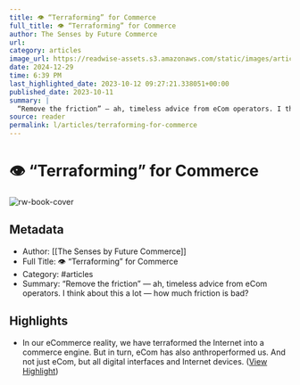 ```yaml
---
title: 👁️ “Terraforming” for Commerce
full_title: 👁️ “Terraforming” for Commerce
author: The Senses by Future Commerce
url: 
category: articles
image_url: https://readwise-assets.s3.amazonaws.com/static/images/article0.00998d930354.png
date: 2024-12-29
time: 6:39 PM
last_highlighted_date: 2023-10-12 09:27:21.338051+00:00
published_date: 2023-10-11
summary: |
  “Remove the friction” — ah, timeless advice from eCom operators. I think about this a lot — how much friction is bad?
source: reader
permalink: l/articles/terraforming-for-commerce
---
```

# 👁️ “Terraforming” for Commerce

![rw-book-cover](https://readwise-assets.s3.amazonaws.com/static/images/article0.00998d930354.png)

## Metadata
- Author: [[The Senses by Future Commerce]]
- Full Title: 👁️ “Terraforming” for Commerce
- Category: #articles
- Summary: “Remove the friction” — ah, timeless advice from eCom operators. I think about this a lot — how much friction is bad?

## Highlights
- In our eCommerce reality, we have terraformed the Internet into a commerce engine. But in turn, eCom has also anthroperformed us. And not just eCom, but all digital interfaces and Internet devices. ([View Highlight](https://read.readwise.io/read/01hchkch75nfw97h4rrwmagx05))


